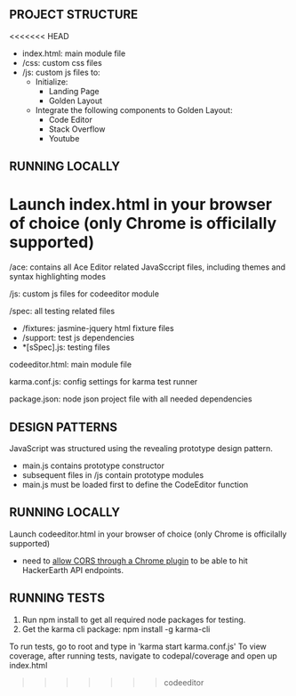 PROJECT STRUCTURE
--------------
<<<<<<< HEAD
- index.html: main module file
- /css: custom css files
- /js: custom js files to:
    - Initialize:
        - Landing Page
        - Golden Layout
    - Integrate the following components to Golden Layout:
        - Code Editor
        - Stack Overflow
        - Youtube

RUNNING LOCALLY
-------------
Launch index.html in your browser of choice (only Chrome is officilally supported)
=======
/ace: contains all Ace Editor related JavaSccript files, including themes and syntax highlighting modes

/js: custom js files for codeeditor module

/spec: all testing related files
- /fixtures: jasmine-jquery html fixture files
- /support: test js dependencies
- *[sSpec].js: testing files

codeeditor.html: main module file

karma.conf.js: config settings for karma test runner

package.json: node json project file with all needed dependencies

DESIGN PATTERNS
-------------
JavaScript was structured using the revealing prototype design pattern.
- main.js contains prototype constructor
- subsequent files in /js contain prototype modules 
- main.js must be loaded first to define the CodeEditor function

RUNNING LOCALLY
-------------
Launch codeeditor.html in your browser of choice (only Chrome is officilally supported)
- need to [allow CORS through a Chrome plugin](https://chrome.google.com/webstore/detail/allow-control-allow-origi/nlfbmbojpeacfghkpbjhddihlkkiljbi?hl=en) to be able to hit HackerEarth API endpoints.

RUNNING TESTS
-------------

1. Run npm install to get all required node packages for testing.
2. Get the karma cli package: npm install -g karma-cli

To run tests, go to root and type in 'karma start karma.conf.js'
To view coverage, after running tests, navigate to codepal/coverage and open up index.html

>>>>>>> codeeditor

